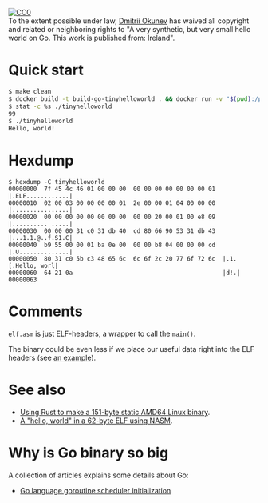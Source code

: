 <p xmlns:dct="http://purl.org/dc/terms/" xmlns:vcard="http://www.w3.org/2001/vcard-rdf/3.0#">
  <a rel="license"
     href="http://creativecommons.org/publicdomain/zero/1.0/">
    <img src="http://i.creativecommons.org/p/zero/1.0/88x31.png" style="border-style: none;" alt="CC0" />
  </a>
  <br />
  To the extent possible under law,
  <a rel="dct:publisher"
     href="https://github.com/xaionaro/">
    <span property="dct:title">Dmitrii Okunev</span></a>
  has waived all copyright and related or neighboring rights to
  "<span property="dct:title">A very synthetic, but very small hello world on Go</span>.
This work is published from:
<span property="vcard:Country" datatype="dct:ISO3166"
      content="IE" about="https://github.com/xaionaro-go/tinyhelloworld">
  Ireland</span>".
</p>

# Quick start

```sh
$ make clean
$ docker build -t build-go-tinyhelloworld . && docker run -v "$(pwd):/project" build-go-tinyhelloworld
$ stat -c %s ./tinyhelloworld
99
$ ./tinyhelloworld 
Hello, world!
```

# Hexdump
``````
$ hexdump -C tinyhelloworld 
00000000  7f 45 4c 46 01 00 00 00  00 00 00 00 00 00 00 01  |.ELF............|
00000010  02 00 03 00 00 00 00 01  2e 00 00 01 04 00 00 00  |................|
00000020  00 00 00 00 00 00 00 00  00 00 20 00 01 00 e8 09  |.......... .....|
00000030  00 00 00 31 c0 31 db 40  cd 80 66 90 53 31 db 43  |...1.1.@..f.S1.C|
00000040  b9 55 00 00 01 ba 0e 00  00 00 b8 04 00 00 00 cd  |.U..............|
00000050  80 31 c0 5b c3 48 65 6c  6c 6f 2c 20 77 6f 72 6c  |.1.[.Hello, worl|
00000060  64 21 0a                                          |d!.|
00000063
``````

# Comments

`elf.asm` is just ELF-headers, a wrapper to call the `main()`.

The binary could be even less if we place our useful data right into the ELF headers
(see [an example](http://www.muppetlabs.com/~breadbox/software/tiny/hello.asm.txt)).

# See also

* [Using Rust to make a 151-byte static AMD64 Linux binary](https://github.com/kmcallister/tiny-rust-demo).
* [A "hello, world" in a 62-byte ELF using NASM](http://www.muppetlabs.com/~breadbox/software/tiny/hello.asm.txt).

# Why is Go binary so big

A collection of articles explains some details about Go:
* [Go language goroutine scheduler initialization](https://cloud.tencent.com/developer/article/1450278)
